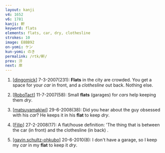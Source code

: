 ```yaml
---
layout: kanji
v4: 1652
v6: 1781
kanji: 軒
keyword: flats
elements: flats, car, dry, clothesline
strokes: 10
image: E8BB92
on-yomi: ケン
kun-yomi: のき
permalink: /rtk/軒/
prev: 汗
next: 岸
---
```


1) [<a href="http://kanji.koohii.com/profile/dingomick">dingomick</a>] 7-3-2007(231): <strong>Flats</strong> in the city are crowded. You get a space for your <em>car</em> in front, and a <em>clothesline</em> out back. Nothing else.

2) [<a href="http://kanji.koohii.com/profile/RoboTact">RoboTact</a>] 11-7-2007(58): Small <strong>flats</strong> (garages) for <em>cars</em> help keeping them <em>dry</em>.

3) [<a href="http://kanji.koohii.com/profile/matsuyamakiwi">matsuyamakiwi</a>] 29-6-2008(38): Did you hear about the guy obsessed with his <em>car</em>? He keeps it in his <strong>flat</strong> to keep <em>dry</em>.

4) [<a href="http://kanji.koohii.com/profile/Filip">Filip</a>] 27-2-2008(17): A flat/house definition: &#039;The thing that is between the car (in front) and the clothesline (in back) .

5) [<a href="http://kanji.koohii.com/profile/gavin.schultz-ohkubo">gavin.schultz-ohkubo</a>] 20-6-2010(8): I don&#039;t have a garage, so I keep my <em>car</em> in my <strong>flat</strong> to keep it <em>dry</em>.

